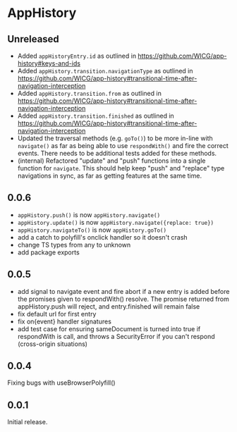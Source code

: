 # AppHistory

## Unreleased

- Added `appHistoryEntry.id` as outlined in https://github.com/WICG/app-history#keys-and-ids
- Added `appHistory.transition.navigationType` as outlined in https://github.com/WICG/app-history#transitional-time-after-navigation-interception
- Added `appHistory.transition.from` as outlined in https://github.com/WICG/app-history#transitional-time-after-navigation-interception
- Added `appHistory.transition.finished` as outlined in https://github.com/WICG/app-history#transitional-time-after-navigation-interception
- Updated the traversal methods (e.g. `goTo()`) to be more in-line with `navigate()` as far as being able to use `respondWith()` and fire the correct events. There needs to be additional tests added for these methods.
- (internal) Refactored "update" and "push" functions into a single function for `navigate`. This should help keep "push" and "replace" type navigations in sync, as far as getting features at the same time.

## 0.0.6

- `appHistory.push()` is now `appHistory.navigate()`
- `appHistory.update()` is now `appHistory.navigate({replace: true})`
- `appHistory.navigateTo()` is now `appHistory.goTo()`
- add a catch to polyfill's onclick handler so it doesn't crash
- change TS types from any to unknown
- add package exports

## 0.0.5

- add signal to navigate event and fire abort if a new entry is added before the promises given to respondWith() resolve. The promise returned from appHistory.push will reject, and entry.finished will remain false
- fix default url for first entry
- fix on{event} handler signatures
- add test case for ensuring sameDocument is turned into true if respondWith is call, and throws a SecurityError if you can't respond (cross-origin situations)

## 0.0.4

Fixing bugs with useBrowserPolyfill()

## 0.0.1

Initial release.
